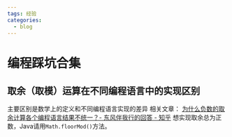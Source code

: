 ```yaml
---
tags: 经验
categories:
  - blog
---
```




# 编程踩坑合集

## 取余（取模）运算在不同编程语言中的实现区别

主要区别是数学上的定义和不同编程语言实现的差异
相关文章：
[为什么负数的取余计算各个编程语言结果不统一？- 东风伴我行的回答 - 知乎](https://www.zhihu.com/question/34116024/answer/94643281)
想实现取余总为正数，Java请用`Math.floorMod()`方法。